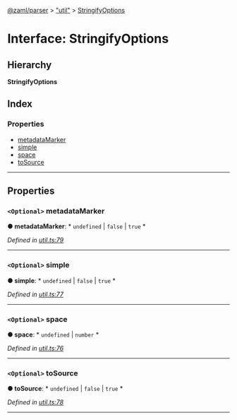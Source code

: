 [@zaml/parser](../README.md) > ["util"](../modules/_util_.md) > [StringifyOptions](../interfaces/_util_.stringifyoptions.md)

# Interface: StringifyOptions

## Hierarchy

**StringifyOptions**

## Index

### Properties

* [metadataMarker](_util_.stringifyoptions.md#metadatamarker)
* [simple](_util_.stringifyoptions.md#simple)
* [space](_util_.stringifyoptions.md#space)
* [toSource](_util_.stringifyoptions.md#tosource)

---

## Properties

<a id="metadatamarker"></a>

### `<Optional>` metadataMarker

**● metadataMarker**: * `undefined` &#124; `false` &#124; `true`
*

*Defined in [util.ts:79](https://github.com/nexushubs/zaml-lang/blob/9076d84/packages/zaml-parser/src/util.ts#L79)*

___
<a id="simple"></a>

### `<Optional>` simple

**● simple**: * `undefined` &#124; `false` &#124; `true`
*

*Defined in [util.ts:77](https://github.com/nexushubs/zaml-lang/blob/9076d84/packages/zaml-parser/src/util.ts#L77)*

___
<a id="space"></a>

### `<Optional>` space

**● space**: * `undefined` &#124; `number`
*

*Defined in [util.ts:76](https://github.com/nexushubs/zaml-lang/blob/9076d84/packages/zaml-parser/src/util.ts#L76)*

___
<a id="tosource"></a>

### `<Optional>` toSource

**● toSource**: * `undefined` &#124; `false` &#124; `true`
*

*Defined in [util.ts:78](https://github.com/nexushubs/zaml-lang/blob/9076d84/packages/zaml-parser/src/util.ts#L78)*

___

